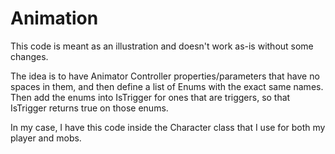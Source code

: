 # Animation

This code is meant as an illustration and doesn't work as-is without some changes.

The idea is to have Animator Controller properties/parameters that have no spaces in them, and then define a list of Enums with the exact same names. Then add the enums into IsTrigger for ones that are triggers, so that IsTrigger returns true on those enums.

In my case, I have this code inside the Character class that I use for both my player and mobs.
